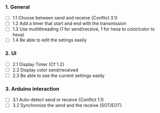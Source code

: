 ### 1. General

- [ ] 1.1 Choose between send and receive {Conflict 3.1}
- [ ] 1.2 Add a timer that start and end with the transmission
- [ ] 1.3 Use multithreading (1 for send/receive, 1 for hexa to color/color to hexa)
- [ ] 1.4 Be able to edit the setings easily

### 2. UI

- [ ] 2.1 Display Timer {Cf 1.2}
- [ ] 2.2 Display color send/received
- [ ] 2.3 Be able to see the current settings easily

### 3. Arduino interaction

- [ ] 3.1 Auto-detect send or receive {Conflict 1.1}
- [ ] 3.2 Synchronize the send and the receive (SOT/EOT)
